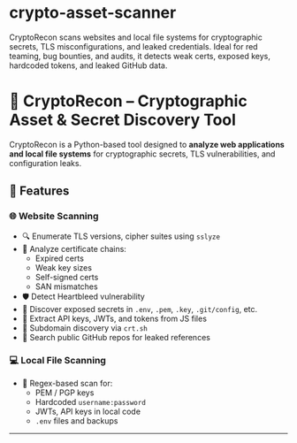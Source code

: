 # crypto-asset-scanner
CryptoRecon scans websites and local file systems for cryptographic secrets, TLS misconfigurations, and leaked credentials. Ideal for red teaming, bug bounties, and audits, it detects weak certs, exposed keys, hardcoded tokens, and leaked GitHub data.
# 🔐 CryptoRecon – Cryptographic Asset & Secret Discovery Tool

CryptoRecon is a Python-based tool designed to **analyze web applications and local file systems** for cryptographic secrets, TLS vulnerabilities, and configuration leaks.

## 🚀 Features

### 🌐 Website Scanning
- 🔍 Enumerate TLS versions, cipher suites using `sslyze`
- 📜 Analyze certificate chains:
  - Expired certs
  - Weak key sizes
  - Self-signed certs
  - SAN mismatches
- 🛡️ Detect Heartbleed vulnerability
- 📁 Discover exposed secrets in `.env`, `.pem`, `.key`, `.git/config`, etc.
- 🔑 Extract API keys, JWTs, and tokens from JS files
- 📡 Subdomain discovery via `crt.sh`
- 🔎 Search public GitHub repos for leaked references

### 💻 Local File Scanning
- 🧠 Regex-based scan for:
  - PEM / PGP keys
  - Hardcoded `username:password`
  - JWTs, API keys in local code
  - `.env` files and backups

---

